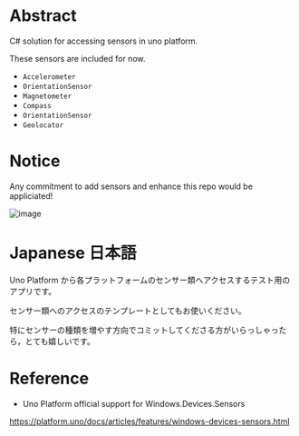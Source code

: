 # Abstract

C# solution for accessing sensors in uno platform.

These sensors are included for now.
* `Accelerometer`
* `OrientationSensor`
* `Magnetometer`
* `Compass`
* `OrientationSensor`
* `Geolocator`




# Notice

Any commitment to add sensors and enhance this repo would be appliciated!

![image](https://user-images.githubusercontent.com/49830756/166903989-e8460261-b9d0-4f33-8898-f232aba94793.png)




# Japanese 日本語
Uno Platform から各プラットフォームのセンサー類へアクセスするテスト用のアプリです。

センサー類へのアクセスのテンプレートとしてもお使いください。

特にセンサーの種類を増やす方向でコミットしてくださる方がいらっしゃったら，とても嬉しいです。




# Reference
* Uno Platform official support for Windows.Devices.Sensors

https://platform.uno/docs/articles/features/windows-devices-sensors.html

